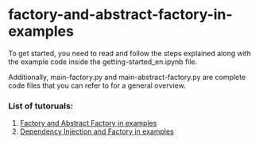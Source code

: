 # factory-and-abstract-factory-in-examples

To get started, you need to read and follow the steps explained along with the example code inside the getting-started_en.ipynb file.

Additionally, main-factory.py and main-abstract-factory.py are complete code files that you can refer to for a general overview.

### List of tutoruals:

1. [Factory and Abstract Factory in examples](https://github.com/Design-Patterns-Tutorials/factory-and-abstract-factory-in-examples "Factory and Abstract Factory in examples")
2. [Dependency Injection and Factory in examples](https://github.com/Design-Patterns-Tutorials/dependency-injection-and-factory-in-examples "Dependency Injection and Factory in examples")
